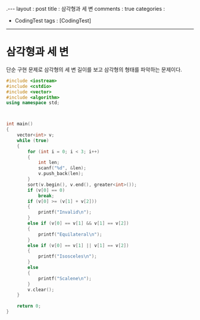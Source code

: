 .---
layout : post
title : 삼각형과 세 변
comments : true
categories : 
- CodingTest
tags : [CodingTest]
---
# 삼각형과 세 변
단순 구현 문제로 삼각형의 세 변 길이를 보고 삼각형의 형태를 파악하는 문제이다.

```cpp
#include <iostream>
#include <cstdio>
#include <vector>
#include <algorithm>
using namespace std;



int main()
{
	vector<int> v;
	while (true)
	{
		for (int i = 0; i < 3; i++)
		{
			int len;
			scanf("%d", &len);
			v.push_back(len);
		}
		sort(v.begin(), v.end(), greater<int>());
		if (v[0] == 0)
			break;
		if (v[0] >= (v[1] + v[2]))
		{
			printf("Invalid\n");
		}
		else if (v[0] == v[1] && v[1] == v[2])
		{
			printf("Equilateral\n");
		}
		else if (v[0] == v[1] || v[1] == v[2])
		{
			printf("Isosceles\n");
		}
		else
		{
			printf("Scalene\n");
		}
		v.clear();
	}
	
	return 0;
}
```